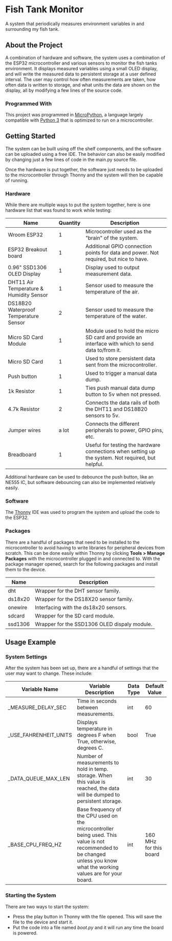 <!-- HEADER -->
# Fish Tank Monitor

A system that periodically measures environment variables in and surrounding my fish tank.


<!-- ABOUT THE PROJECT -->
## About the Project

A combination of hardware and software, the system uses a combination of the ESP32 microcontroller and various sensors to monitor the fish tanks environment. It displays measured variables using a small OLED display, and will write the measured data to persistent storage at a user defined interval. The user may control how often measurements are taken, how often data is written to storage, and what units the data are shown on the display, all by modifying a few lines of the source code.


### Programmed With

This project was programmed in [MicroPython](https://docs.micropython.org/en/latest/), a language largely compatible with [Python 3](https://www.python.org/) that is optimized to run on a microcontroller.


<!-- GETTING STARTED -->
## Getting Started

The system can be built using off the shelf components, and the software can be uploaded using a free IDE. The behavior can also be easily modified by changing just a few lines of code in the main.py source file.

Once the hardware is put together, the software just needs to be uploaded to the microcontroller through Thonny and the system will then be capable of running.


### Hardware

While there are multiple ways to put the system together, here is one hardware list that was found to work while testing:

| Name | Quantity | Description |
|------|----------|-------------|
| Wroom ESP32 | 1 | Microcontroller used as the "brain" of the system. |
| ESP32 Breakout board | 1 | Additional GPIO connection points for data and power. Not required, but nice to have. |
| 0.96" SSD1306 OLED Display | 1 | Display used to output measurement data. |
| DHT11 Air Temperature & Humidity Sensor | 1 | Sensor used to measure the temperature of the air. |
| DS18B20 Waterproof Temperature Sensor | 2 | Sensor used to measure the temperature of the water. |
| Micro SD Card Module | 1 | Module used to hold the micro SD card and provide an interface with which to send data to/from it. |
| Micro SD Card | 1 | Used to store persistent data sent from the microcontroller. |
| Push button | 1 | Used to trigger a manual data dump. |
| 1k Resistor | 1 | Ties push manual data dump button to 5v when not pressed. |
| 4.7k Resistor | 2 | Connects the data rails of both the DHT11 and DS18B20 sensors to 5v. |
| Jumper wires | a  lot | Connects the different peripherals to power, GPIO pins, etc. |
| Breadboard | 1 | Useful for testing the hardware connections when setting up the system. Not required, but helpful. |

Additional hardware can be used to debounce the push button, like an NE555 IC, but software debouncing can also be implemented relatively easily.


### Software

The [Thonny](https://thonny.org/) IDE was used to program the system and upload the code to the ESP32.


### Packages

There are a handful of packages that need to be installed to the microcontroller to avoid having to write libraries for peripheral devices from scratch. This can be done easily within Thonny by clicking **Tools > Manage Packages** with the microcontroller plugged in and connected to. With the package manager opened, search for the following packages and install them to the device.

| Name | Description |
|------|-------------|
| dht | Wrapper for the DHT sensor family. |
| ds18x20 | Wrapper for the DS18X20 sensor family. |
| onewire | Interfacing with the ds18x20 sensors. |
| sdcard| Wrapper for the SD card module. |
| ssd1306 | Wrapper for the SSD1306 OLED dispaly module. |


<!-- USAGE EXAMPLE -->
## Usage Example


### System Settings

After the system has been set up, there are a handful of settings that the user may want to change. These include:

| Variable Name | Variable Description | Data Type | Default Value |
|---------------|----------------------|-----------|---------------|
| _MEASURE_DELAY_SEC | Time in seconds between measurements. | int | 60 |
| _USE_FAHRENHEIT_UNITS | Displays temperature in degrees F when True, otherwise, degrees C. | bool | True |
| _DATA_QUEUE_MAX_LEN | Number of measurements to hold in temp. storage. When this value is reached, the data will be dumped to persistent storage. | int | 30 |
| _BASE_CPU_FREQ_HZ | Base frequency of the CPU used on the microcontroller being used. This value is not recommended to be changed unless you know what the working values are for your board. | int | 160 MHz for this board |


### Starting the System

There are two ways to start the system:

- Press the play button in Thonny with the file opened. This will save the file to the device and start it.
- Put the code into a file named *boot.py* and it will run any time the board is powered.


<!-- MARKDOWN LINKS & IMAGES -->
[software-debounced-fritzing-diagram]: images/SoftwareDebouncedFritzingDiagram.png
[hardware-debounced-fritzing-diagram]: images/HardwareDebouncedFritzingDiagram.png
